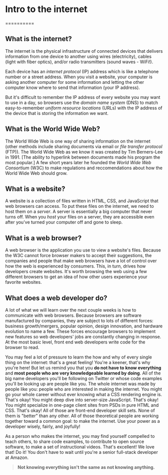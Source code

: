 # Intro to the internet
==========

## What is the internet?

The internet is the physical infrastructure of connected devices that delivers information from one device to another using wires (electricity), cables (light with fiber optics), and/or radio transmitters (sound waves - WiFi!).

Each device has an _internet protocol_ (IP) address which is like a telephone number or a street address. When you visit a website, your computer is asking another computer for some information and letting the other computer know where to send that information (your IP address).  

But it's difficult to remember the IP address of every website you may want to use in a day, so browsers use the _domain name system_ (DNS) to match easy-to-remember  _uniform resource locations_ (URLs) with the IP address of the device that is storing the information we want.

## What is the World Wide Web?

The World Wide Web is one way of sharing information on the internet (other methods include sharing documents via email or _file transfer protocol_ (FTP)).  The World Wide Web as we know it was created by Tim Berners-Lee in 1991. [The ability to hyperlink between documents made his program the most popular.] A few short years later he founded the _World Wide Web Consortium_ (W3C) to make regulations and reccomendations about how the World Wide Web should grow.

## What is a website?

A website is a collection of files written in HTML, CSS, and JavaScript that web browsers can access. To put these files on the internet, we need to host them on a _server_. A server is essentially a big computer that never turns off. When you _host_ your files on a server, they are accessible even after you've turned your computer off and gone to sleep. 

## What is a web browser?

A web browser is the application you use to view a website's files. Because the W3C cannot force browser makers to accept their suggestions, the companies and people that make web browsers have a lot of control over how the web is experienced by consumers. This, in turn, drives how developers create websites. It's worth browsing the web using a few different browsers to get an idea of how other users experience your favorite websites.

## What does a web developer do?

A lot of what we will learn over the next couple weeks is how to communicate with web browsers. Because browsers are software manufactured by companies, they are subject to lots of different forces: business growth/mergers, popular opinion, design innovation, and hardware evolution to name a few. These forces encourage browsers to implement new features so web developers' jobs are constantly changing in response. At the most basic level, front end web developers write code for the browser to read.

You may feel a lot of pressure to learn the how and why of every single thing on the internet: that's a great feeling! You're a keener, that's why you're here! But let us remind you that you **do not have to know everything** and **most people who are very knowledgeable learned by doing**. All of the big name developers you'll be following on Twitter or whose code examples you'll be looking up are people like you. The whole internet was made by people like you: people who are interested in making the internet. You might go your whole career without ever knowing what a CSS rendering engine is. That's okay! You might deep dive into server-size JavaScript. That's okay! You might specialize in one-page client sites from PSDs in pure HTML and CSS. That's okay! All of those are front-end developer skill sets. None of them is "better" than any other. All of those theoretical people are working together toward a common goal: to make the internet. Use your power as a developer wisely, fairly, and joyfully!

As a person who makes the internet, you may find yourself compelled to teach others, to share code examples, to contribute to open source software, to make a set of instructional videos. That's excellent! We love that! Do it! You don't have to wait until you're a senior full-stack developer at Amazon. 

> **Not knowing everything isn't the same as not knowing anything.** 

